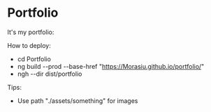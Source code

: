 # Portfolio
It's my portfolio: 

How to deploy:

* cd Portfolio
* ng build --prod --base-href "https://Morasiu.github.io/portfolio/"
* ngh --dir dist/portfolio

Tips:

* Use path "./assets/something" for images
